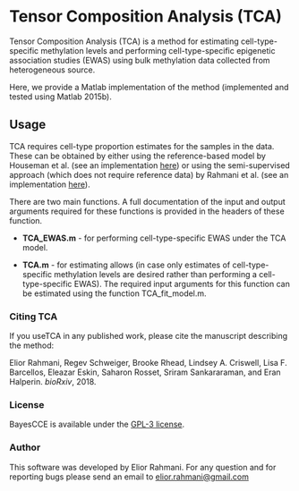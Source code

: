 # Tensor Composition Analysis (TCA)

Tensor Composition Analysis (TCA) is a method for estimating cell-type-specific methylation levels and performing cell-type-specific epigenetic association studies (EWAS) using bulk methylation data collected from heterogeneous source.

Here, we provide a Matlab implementation of the method (implemented and tested using Matlab 2015b).

## Usage

TCA requires cell-type proportion estimates for the samples in the data. These can be obtained by either using the reference-based model by Houseman et al. (see an implementation <a href="http://glint-epigenetics.readthedocs.io/" target="_blank">here</a>) or using the semi-supervised approach (which does not require reference data) by Rahmani et al. (see an implementation <a href="https://github.com/cozygene/BayesCCE" target="_blank">here</a>).

There are two main functions. A full documentation of the input and output arguments required for these functions is provided in the headers of these function.
* **TCA_EWAS.m** - for performing cell-type-specific EWAS under the TCA model.

* **TCA.m** - for estimating allows (in case only estimates of cell-type-specific methylation levels are desired rather than performing a cell-type-specific EWAS). The required input arguments for this function can be estimated using the function TCA_fit_model.m.

### Citing TCA

If you useTCA  in any published work, please cite the manuscript describing the method:

Elior Rahmani, Regev Schweiger, Brooke Rhead, Lindsey A. Criswell, Lisa F. Barcellos, Eleazar Eskin, Saharon Rosset, Sriram Sankararaman, and Eran Halperin. *bioRxiv*, 2018.

### License

BayesCCE is available under the <a href="https://opensource.org/licenses/GPL-3.0" target="_blank">GPL-3 license</a>.

### Author

This software was developed by Elior Rahmani. For any question and for reporting bugs please send an email to elior.rahmani@gmail.com
